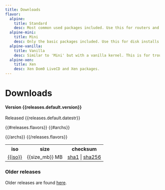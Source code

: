 ```yaml
---
title: Downloads
flavor:
  alpine:
    title: Standard
    desc: Most common used packages included. Use this for routers and servers that run from RAM.
  alpine-mini:
    title: Mini
    desc: Only the basic packages included. Use this for disk installs from network.
  alpine-vanilla:
    title: Vanilla
    desc: Similar to 'Mini' but with a vanilla kernel. This is for troubleshooting kernel issues.
  alpine-xen:
    title: Xen
    desc: Xen Dom0 LiveCD and Xen packages.
---
```


Downloads
=========

#### Version {{releases.default.version}}

Released {{releases.default.datestr}}

<table class="downloads">
<tr>
 <th class="iso">iso</th>
 <th class="size">size</th>
 <th class="checksums">checksum</th>
</tr>

{{#releases.flavors}}
{{#archs}}
<tr title="{{flavor.alpine.desc}}">
 <td class="iso"><a href="{{iso_url}}">{{iso}}</a></td>
 <td class="size">{{size_mb}} MB</td>
 <td class="checksums">
   <a title="{{sha1}}"
      href="{{sha1_url}}">sha1</a>
   |
   <a title="{{sha256}}"
      href="{{sha256_url}}">sha256</a>
  </td>
</tr>
{{/archs}}
{{/releases.flavors}}
</table>

<h3>Older releases</h3>
Older releases are found
<a href="http://wiki.alpinelinux.org/cgi-bin/dl.cgi">here</a>.
